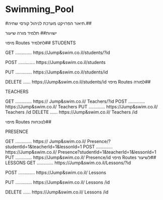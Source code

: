 # Swimming_Pool
#תיאור הפרויקט
מערכת לניהול קורסי שחיה.##

ישויות##
תלמיד
מורה
שיעור


מיפוי Routes לתלמיד##
STUDENTS

GET ............. https://Jump&swim.co.il/students/?id

POST ............. https://Jump&swim.co.il/students

PUT ............. https://Jump&swim.co.il/students/id

DELETE ...... https://Jump&swim.co.il/students/id
מיפוי Routes למורה##

TEACHERS

GET ............. https:// Jump&swim.co.il/ Teachers/?id
POST ............. https://Jump&swim.co.il/ Teachers
PUT ............. https://Jump&swim.co.il/ Teachers /id
DELETE ...... https://Jump&swim.co.il/ Teachers /id


מיפוי Routes לנוכחות##

PRESENCE

GET ............. https:// Jump&swim.co.il/ Presence/?studentId=1&teacherId=1&lessonId=1
POST ............. https://Jump&swim.co.il/ Presence?studentId=1&teacherId=1&lessonId=1
PUT ............. https://Jump&swim.co.il/ Presence/id
מיפוי Routes לשיעור##
LESSONS
GET ............. https://Jump&swim.co.il/Lessons/?id

POST ............. https://Jump&swim.co.il/ Lessons

PUT ............. https://Jump&swim.co.il/ Lessons /id

DELETE ...... https://Jump&swim.co.il/ Lessons /id
